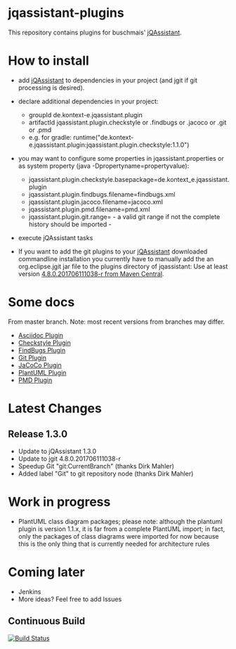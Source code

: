jqassistant-plugins
===================
This repository contains plugins for buschmais' [jQAssistant](http://jqassistant.org).

How to install
==============
* add [jQAssistant](http://jqassistant.org) to dependencies in your project (and jgit if git processing is desired).

* declare additional dependencies in your project:
 
    - groupId de.kontext-e.jqassistant.plugin
    - artifactId jqassistant.plugin.checkstyle or .findbugs or .jacoco or .git or .pmd
    - e.g. for gradle:   runtime("de.kontext-e.jqassistant.plugin:jqassistant.plugin.checkstyle:1.1.0")


* you may want to configure some properties in jqassistant.properties or as system property (java -Dpropertyname=propertyvalue):

    - jqassistant.plugin.checkstyle.basepackage=de.kontext_e.jqassistant.plugin
    - jqassistant.plugin.findbugs.filename=findbugs.xml
    - jqassistant.plugin.jacoco.filename=jacoco.xml
    - jqassistant.plugin.pmd.filename=pmd.xml
    - jqassistant.plugin.git.range= - a valid git range if not the complete history should be imported -

* execute jQAssistant tasks

* If you want to add the git plugins to your [jQAssistant](http://jqassistant.org) downloaded commandline installation you currently have to
  manually add the an org.eclipse.jgit jar file to the plugins directory of jqassistant: Use at least version 
  [4.8.0.201706111038-r from Maven Central](https://repo1.maven.org/maven2/org/eclipse/jgit/org.eclipse.jgit/4.8.0.201706111038-r/org.eclipse.jgit-4.8.0.201706111038-r.jar).

Some docs
=========
From master branch. Note: most recent versions from branches may differ.

* [Asciidoc Plugin](https://github.com/kontext-e/jqassistant-plugins/blob/master/asciidoc/src/main/asciidoc/asciidoc.adoc)
* [Checkstyle Plugin](https://github.com/kontext-e/jqassistant-plugins/blob/master/checkstyle/src/main/asciidoc/checkstyle.adoc)
* [FindBugs Plugin](https://github.com/kontext-e/jqassistant-plugins/blob/master/findbugs/src/main/asciidoc/findbugs.adoc)
* [Git Plugin](https://github.com/kontext-e/jqassistant-plugins/blob/master/git/src/main/asciidoc/git.adoc)
* [JaCoCo Plugin](https://github.com/kontext-e/jqassistant-plugins/blob/master/jacoco/src/main/asciidoc/jacoco.adoc)
* [PlantUML Plugin](https://github.com/kontext-e/jqassistant-plugins/blob/master/plantuml/src/main/asciidoc/plantuml.adoc)
* [PMD Plugin](https://github.com/kontext-e/jqassistant-plugins/blob/master/pmd/src/main/asciidoc/pmd.adoc)

Latest Changes
==============

Release 1.3.0
-------------
* Update to jQAssistant 1.3.0
* Update to jgit 4.8.0.201706111038-r
* Speedup Git "git:CurrentBranch" (thanks Dirk Mahler)
* Added label "Git" to git repository node (thanks Dirk Mahler)

Work in progress
================
* PlantUML class diagram packages; please note: although the plantuml plugin is version 1.1.x, it is
  far from a complete PlantUML import; in fact, only the packages of class diagrams were imported for now
  because this is the only thing that is currently needed for architecture rules

Coming later
============
* Jenkins
* More ideas? Feel free to add Issues

## Continuous Build

[![Build Status](https://travis-ci.org/kontext-e/jqassistant-plugins.svg?branch=master)](https://travis-ci.org/kontext-e/jqassistant-plugins)
